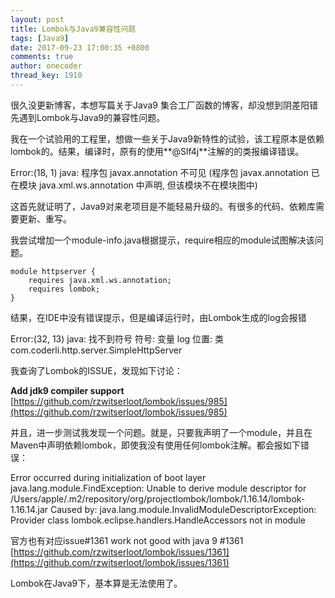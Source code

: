 ```yaml
---
layout: post
title: Lombok与Java9兼容性问题
tags: [Java9]
date: 2017-09-23 17:00:35 +0800
comments: true
author: onecoder
thread_key: 1910
---
```

很久没更新博客，本想写篇关于Java9 集合工厂函数的博客，却没想到阴差阳错先遇到Lombok与Java9的兼容性问题。

<!--break-->

我在一个试验用的工程里，想做一些关于Java9新特性的试验，该工程原本是依赖lombok的。结果，编译时，原有的使用**@Slf4j**注解的的类报编译错误。

>
Error:(18, 1) java: 程序包 javax.annotation 不可见
  (程序包 javax.annotation 已在模块 java.xml.ws.annotation 中声明, 但该模块不在模块图中)

这首先就证明了，Java9对来老项目是不能轻易升级的。有很多的代码、依赖库需要更新、重写。

我尝试增加一个module-info.java根据提示，require相应的module试图解决该问题。

```
module httpserver {
    requires java.xml.ws.annotation;
    requires lombok;
}
```

结果，在IDE中没有错误提示，但是编译运行时，由Lombok生成的log会报错

>
Error:(32, 13) java: 找不到符号
  符号:   变量 log
  位置: 类 com.coderli.http.server.SimpleHttpServer

我查询了Lombok的ISSUE，发现如下讨论：

**Add jdk9 compiler support**  
[https://github.com/rzwitserloot/lombok/issues/985](https://github.com/rzwitserloot/lombok/issues/985)

并且，进一步测试我发现一个问题。就是，只要我声明了一个module，并且在Maven中声明依赖lombok，即使我没有使用任何lombok注解。都会报如下错误：

>
Error occurred during initialization of boot layer
java.lang.module.FindException: Unable to derive module descriptor for /Users/apple/.m2/repository/org/projectlombok/lombok/1.16.14/lombok-1.16.14.jar
Caused by: java.lang.module.InvalidModuleDescriptorException: Provider class lombok.eclipse.handlers.HandleAccessors not in module

官方也有对应issue#1361
work not good with java 9 #1361
[https://github.com/rzwitserloot/lombok/issues/1361](https://github.com/rzwitserloot/lombok/issues/1361)


Lombok在Java9下，基本算是无法使用了。